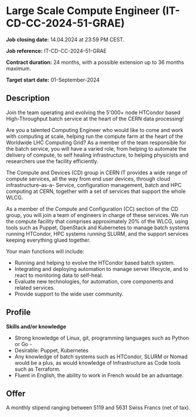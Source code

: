 # Large Scale Compute Engineer (IT-CD-CC-2024-51-GRAE)

__Job closing date:__ 14.04.2024 at 23:59 PM CEST.

__Job reference:__ IT-CD-CC-2024-51-GRAE

__Contract duration:__ 24 months, with a possible extension up to 36 months maximum.

__Target start date:__ 01-September-2024

## Description

Join the team operating and evolving the 5'000+ node HTCondor based High-Throughput batch service at the heart of the CERN data processing!

Are you a talented Computing Engineer who would like to come and work with computing at scale, helping run the compute farm at the heart of the Worldwide LHC Computing Grid? As a member of the team responsible for the batch service, you will have a varied role, from helping to automate the delivery of compute, to self healing infrastructure, to helping physicists and researchers use the facility efficiently.

The Compute and Devices (CD) group in CERN IT provides a wide range of compute services, all the way from end user devices, through cloud infrastructure-as-a- Service, configuration management, batch and HPC computing at CERN, together with a set of services that support the whole WLCG.

As a member of the Compute and Configuration (CC) section of the CD group, you will join a team of engineers in charge of these services. We run the compute facility that comprises approximately 20% of the WLCG, using tools such as Puppet, OpenStack and Kubernetes to manage batch systems running HTCondor, HPC systems running SLURM, and the support services keeping everything glued together.

Your main functions will include:

- Running and helping to evolve the HTCondor based batch system.
- Integrating and deploying automation to manage server lifecycle, and to react to monitoring data to self-heal.
- Evaluate new technologies, for automation, core components and related services.
- Provide support to the wide user community.

## Profile

__Skills and/or knowledge__

- Strong knowledge of Linux, git, programming languages such as Python or Go -
- Desirable: Puppet, Kubernetes
- Any knowledge of batch systems such as HTCondor, SLURM or Nomad would be a plus, as would knowledge of Infrastructure as Code tools such as Terraform.
- Fluent in English, the ability to work in French would be an advantage.

## Offer

A monthly stipend ranging between 5119 and 5631 Swiss Francs (net of tax).